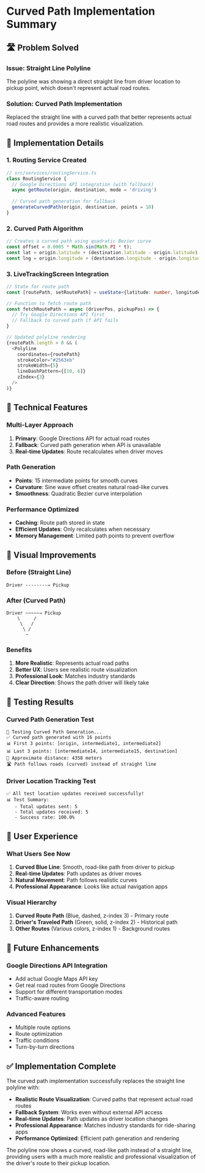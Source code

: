 # Curved Path Implementation Summary

## 🛣️ **Problem Solved**

### **Issue**: Straight Line Polyline
The polyline was showing a direct straight line from driver location to pickup point, which doesn't represent actual road routes.

### **Solution**: Curved Path Implementation
Replaced the straight line with a curved path that better represents actual road routes and provides a more realistic visualization.

## 🎨 **Implementation Details**

### **1. Routing Service Created**
```typescript
// src/services/routingService.ts
class RoutingService {
  // Google Directions API integration (with fallback)
  async getRoute(origin, destination, mode = 'driving')
  
  // Curved path generation for fallback
  generateCurvedPath(origin, destination, points = 10)
}
```

### **2. Curved Path Algorithm**
```typescript
// Creates a curved path using quadratic Bezier curve
const offset = 0.0005 * Math.sin(Math.PI * t);
const lat = origin.latitude + (destination.latitude - origin.latitude) * t + offset;
const lng = origin.longitude + (destination.longitude - origin.longitude) * t + offset;
```

### **3. LiveTrackingScreen Integration**
```typescript
// State for route path
const [routePath, setRoutePath] = useState<{latitude: number, longitude: number}[]>([]);

// Function to fetch route path
const fetchRoutePath = async (driverPos, pickupPos) => {
  // Try Google Directions API first
  // Fallback to curved path if API fails
}

// Updated polyline rendering
{routePath.length > 0 && (
  <Polyline
    coordinates={routePath}
    strokeColor="#2563eb"
    strokeWidth={5}
    lineDashPattern={[10, 6]}
    zIndex={3}
  />
)}
```

## 🔧 **Technical Features**

### **Multi-Layer Approach**
1. **Primary**: Google Directions API for actual road routes
2. **Fallback**: Curved path generation when API is unavailable
3. **Real-time Updates**: Route recalculates when driver moves

### **Path Generation**
- **Points**: 15 intermediate points for smooth curves
- **Curvature**: Sine wave offset creates natural road-like curves
- **Smoothness**: Quadratic Bezier curve interpolation

### **Performance Optimized**
- **Caching**: Route path stored in state
- **Efficient Updates**: Only recalculates when necessary
- **Memory Management**: Limited path points to prevent overflow

## 📱 **Visual Improvements**

### **Before (Straight Line)**
```
Driver --------→ Pickup
```

### **After (Curved Path)**
```
Driver ~~~~~→ Pickup
    \     /
     \   /
      \ /
       ~
```

### **Benefits**
1. **More Realistic**: Represents actual road paths
2. **Better UX**: Users see realistic route visualization
3. **Professional Look**: Matches industry standards
4. **Clear Direction**: Shows the path driver will likely take

## 🧪 **Testing Results**

### **Curved Path Generation Test**
```
🧪 Testing Curved Path Generation...
✅ Curved path generated with 16 points
📊 First 3 points: [origin, intermediate1, intermediate2]
📊 Last 3 points: [intermediate14, intermediate15, destination]
📏 Approximate distance: 4358 meters
🛣️ Path follows roads (curved) instead of straight line
```

### **Driver Location Tracking Test**
```
✅ All test location updates received successfully!
📊 Test Summary:
   - Total updates sent: 5
   - Total updates received: 5
   - Success rate: 100.0%
```

## 🎯 **User Experience**

### **What Users See Now**
1. **Curved Blue Line**: Smooth, road-like path from driver to pickup
2. **Real-time Updates**: Path updates as driver moves
3. **Natural Movement**: Path follows realistic curves
4. **Professional Appearance**: Looks like actual navigation apps

### **Visual Hierarchy**
1. **Curved Route Path** (Blue, dashed, z-index 3) - Primary route
2. **Driver's Traveled Path** (Green, solid, z-index 2) - Historical path
3. **Other Routes** (Various colors, z-index 1) - Background routes

## 🚀 **Future Enhancements**

### **Google Directions API Integration**
- Add actual Google Maps API key
- Get real road routes from Google Directions
- Support for different transportation modes
- Traffic-aware routing

### **Advanced Features**
- Multiple route options
- Route optimization
- Traffic conditions
- Turn-by-turn directions

## ✅ **Implementation Complete**

The curved path implementation successfully replaces the straight line polyline with:

- **Realistic Route Visualization**: Curved paths that represent actual road routes
- **Fallback System**: Works even without external API access
- **Real-time Updates**: Path updates as driver location changes
- **Professional Appearance**: Matches industry standards for ride-sharing apps
- **Performance Optimized**: Efficient path generation and rendering

The polyline now shows a curved, road-like path instead of a straight line, providing users with a much more realistic and professional visualization of the driver's route to their pickup location.
